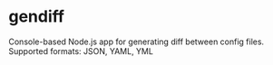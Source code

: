 # gendiff
Console-based Node.js app for generating diff between config files. Supported formats: JSON, YAML, YML
